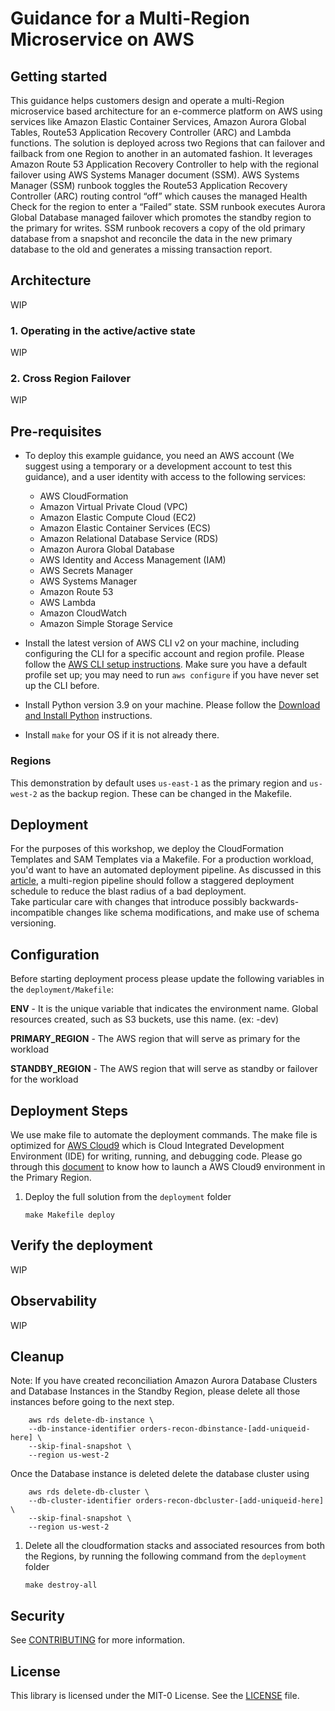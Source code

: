 # Guidance for a Multi-Region Microservice on AWS

## Getting started

This guidance helps customers design and operate a multi-Region microservice based architecture for an e-commerce platform on AWS using services like Amazon Elastic Container Services, Amazon Aurora Global Tables, Route53 Application Recovery Controller (ARC) and Lambda functions. The solution is deployed across two Regions that can failover and failback from one Region to another in an automated fashion. It leverages Amazon Route 53 Application Recovery Controller to help with the regional failover using AWS Systems Manager document (SSM). AWS Systems Manager (SSM) runbook  toggles the Route53 Application Recovery Controller (ARC) routing control “off” which causes the managed Health Check for the region to enter a “Failed” state. SSM runbook executes Aurora Global Database managed failover which promotes the standby region to the primary for writes. SSM runbook recovers a copy of the old primary database from a snapshot and reconcile the data in the new primary database to the old and generates a missing transaction report. 

## Architecture
WIP

### 1. Operating in the active/active state
WIP

### 2. Cross Region Failover 
WIP


## Pre-requisites

* To deploy this example guidance, you need an AWS account (We suggest using a temporary or a development account to 
  test this guidance), and a user identity with access to the following services:

    * AWS CloudFormation
    * Amazon Virtual Private Cloud (VPC)
    * Amazon Elastic Compute Cloud (EC2)
    * Amazon Elastic Container Services (ECS)
    * Amazon Relational Database Service (RDS)
    * Amazon Aurora Global Database 
    * AWS Identity and Access Management (IAM)
    * AWS Secrets Manager
    * AWS Systems Manager
    * Amazon Route 53
    * AWS Lambda
    * Amazon CloudWatch
    * Amazon Simple Storage Service
* Install the latest version of AWS CLI v2 on your machine, including configuring the CLI for a specific account and region
profile.  Please follow the [AWS CLI setup instructions](https://github.com/aws/aws-cli).  Make sure you have a 
default profile set up; you may need to run `aws configure` if you have never set up the CLI before. 

* Install Python version 3.9 on your machine. Please follow the [Download and Install Python](https://www.python.org/downloads/) instructions.

* Install `make` for your OS if it is not already there.

### Regions

This demonstration by default uses `us-east-1` as the primary region and `us-west-2` as the backup region. These can be changed in the Makefile.

## Deployment

For the purposes of this workshop, we deploy the CloudFormation Templates and SAM Templates via a Makefile. For a production 
workload, you'd want to have an automated deployment pipeline.  As discussed in this 
[article](https://aws.amazon.com/builders-library/automating-safe-hands-off-deployments/?did=ba_card&trk=ba_card), a multi-region pipeline should follow a staggered deployment schedule to reduce the blast radius of a bad deployment.  
Take particular care with changes that introduce possibly backwards-incompatible changes like schema modifications, and make use of schema versioning.


## Configuration
Before starting deployment process please update the following variables in the `deployment/Makefile`:

**ENV** - It is the unique variable that indicates the environment name. Global resources created, such as S3 buckets, use this name. (ex: -dev)

**PRIMARY_REGION** - The AWS region that will serve as primary for the workload

**STANDBY_REGION** - The AWS region that will serve as standby or failover for the workload

## Deployment Steps

We use make file to automate the deployment commands. The make file is optimized for [AWS Cloud9](https://aws.amazon.com/pm/cloud9/) which is Cloud Integrated Development Environment (IDE) for writing, running, and debugging code. Please go through this [document](https://docs.aws.amazon.com/cloud9/latest/user-guide/tutorial-create-environment.html) to know how to launch a AWS Cloud9 environment in the Primary Region.  

1. Deploy the full solution from the `deployment` folder
    ```shell
    make Makefile deploy
    ```

## Verify the deployment
WIP

## Observability
WIP

## Cleanup

Note: If you have created reconciliation Amazon Aurora Database Clusters and Database Instances in the Standby Region, please delete all those instances before going to the next step.

```
    aws rds delete-db-instance \
    --db-instance-identifier orders-recon-dbinstance-[add-uniqueid-here] \
    --skip-final-snapshot \
    --region us-west-2
```

Once the Database instance is deleted delete the database cluster using 

```
    aws rds delete-db-cluster \
    --db-cluster-identifier orders-recon-dbcluster-[add-uniqueid-here] \
    --skip-final-snapshot \
    --region us-west-2
```

1. Delete all the cloudformation stacks and associated resources from both the Regions, by running the following command from the `deployment` folder
    ```shell 
    make destroy-all
    ```


## Security
See [CONTRIBUTING](CONTRIBUTING.md) for more information.

## License
This library is licensed under the MIT-0 License. See the [LICENSE](LICENSE) file.
